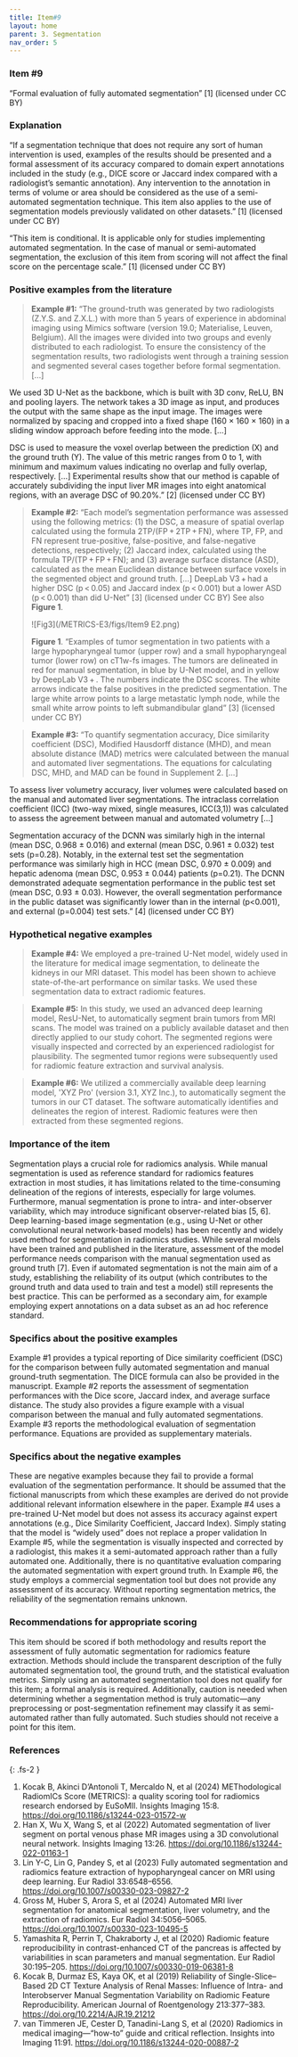 ```yaml
---
title: Item#9
layout: home
parent: 3. Segmentation
nav_order: 5
---
```


### Item #9
“Formal evaluation of fully automated segmentation” [1]  (licensed under CC BY)

### Explanation
“If a segmentation technique that does not require any sort of human intervention is used, examples of the results should be presented and a formal assessment of its accuracy compared to domain expert annotations included in the study (e.g., DICE score or Jaccard index compared with a radiologist’s semantic annotation). Any intervention to the annotation in terms of volume or area should be considered as the use of a semi-automated segmentation technique. This item also applies to the use of segmentation models previously validated on other datasets.” [1]  (licensed under CC BY)

“This item is conditional. It is applicable only for studies implementing automated segmentation. In the case of manual or semi-automated segmentation, the exclusion of this item from scoring will not affect the final score on the percentage scale.” [1]  (licensed under CC BY)

### Positive examples from the literature 
> **Example #1:** “The ground-truth was generated by two radiologists (Z.Y.S. and Z.X.L.) with more than 5 years of experience in abdominal imaging using Mimics software (version 19.0; Materialise, Leuven, Belgium). All the images were divided into two groups and evenly distributed to each radiologist. To ensure the consistency of the segmentation results, two radiologists went through a training session and segmented several cases together before formal segmentation. […]

We used 3D U-Net as the backbone, which is built with 3D conv, ReLU, BN and pooling layers. The network takes a 3D image as input, and produces the output with the same shape as the input image. The images were normalized by spacing and cropped into a fixed shape (160 × 160 × 160) in a sliding window approach before feeding into the mode. […]

DSC is used to measure the voxel overlap between the prediction (X) and the ground truth (Y). The value of this metric ranges from 0 to 1, with minimum and maximum values indicating no overlap and fully overlap, respectively. […]
Experimental results show that our method is capable of accurately subdividing the input liver MR images into eight anatomical regions, with an average DSC of 90.20%.” [2] (licensed under CC BY)

> **Example #2:** “Each model’s segmentation performance was assessed using the following metrics: (1) the DSC, a measure of spatial overlap calculated using the formula 2TP/(FP + 2TP + FN), where TP, FP, and FN represent true-positive, false-positive, and false-negative detections, respectively; (2) Jaccard index, calculated using the formula TP/(TP + FP + FN); and (3) average surface distance (ASD), calculated as the mean Euclidean distance between surface voxels in the segmented object and ground truth. […] DeepLab V3 + had a higher DSC (p < 0.05) and Jaccard index (p < 0.001) but a lower ASD (p < 0.001) than did U-Net” [3] (licensed under CC BY)
See also **Figure 1**.
>
>![Fig3](/METRICS-E3/figs/Item9 E2.png) 
> 
> **Figure 1**. “Examples of tumor segmentation in two patients with a large hypopharyngeal tumor (upper row) and a small hypopharyngeal tumor (lower row) on cT1w-fs images. The tumors are delineated in red for manual segmentation, in blue by U-Net model, and in yellow by DeepLab V3 + . The numbers indicate the DSC scores. The white arrows indicate the false positives in the predicted segmentation. The large white arrow points to a large metastatic lymph node, while the small white arrow points to left submandibular gland” [3] (licensed under CC BY)

> **Example #3:** “To quantify segmentation accuracy, Dice similarity coefficient (DSC), Modified Hausdorff distance (MHD), and mean absolute distance (MAD) metrics were calculated between the manual and automated liver segmentations. The equations for calculating DSC, MHD, and MAD can be found in Supplement 2. […]

To assess liver volumetry accuracy, liver volumes were calculated based on the manual and automated liver segmentations. The intraclass correlation coefficient (ICC) (two-way mixed, single measures, ICC(3,1)) was calculated to assess the agreement between manual and automated volumetry […]

Segmentation accuracy of the DCNN was similarly high in the internal (mean DSC, 0.968 ± 0.016) and external (mean DSC, 0.961 ± 0.032) test sets (p=0.28). Notably, in the external test set the segmentation performance was similarly high in HCC (mean DSC, 0.970 ± 0.009) and hepatic adenoma (mean DSC, 0.953 ± 0.044) patients (p=0.21). The DCNN demonstrated adequate segmentation performance in the public test set (mean DSC, 0.93 ± 0.03). However, the overall segmentation performance in the public dataset was significantly lower than in the internal (p<0.001), and external (p=0.004) test sets.” [4] (licensed under CC BY)

### Hypothetical negative examples
> **Example #4:** We employed a pre-trained U-Net model, widely used in the literature for medical image segmentation, to delineate the kidneys in our MRI dataset. This model has been shown to achieve state-of-the-art performance on similar tasks. We used these segmentation data to extract radiomic features.

> **Example #5:** In this study, we used an advanced deep learning model, ResU-Net, to automatically segment brain tumors from MRI scans. The model was trained on a publicly available dataset and then directly applied to our study cohort. The segmented regions were visually inspected and corrected by an experienced radiologist for plausibility. The segmented tumor regions were subsequently used for radiomic feature extraction and survival analysis.

> **Example #6:** We utilized a commercially available deep learning model, 'XYZ Pro' (version 3.1, XYZ Inc.), to automatically segment the tumors in our CT dataset. The software automatically identifies and delineates the region of interest. Radiomic features were then extracted from these segmented regions.

### Importance of the item
Segmentation plays a crucial role for radiomics analysis. While manual segmentation is used as reference standard for radiomics features extraction in most studies, it has limitations related to the time-consuming delineation of the regions of interests, especially for large volumes. Furthermore, manual segmentation is prone to intra- and inter-observer variability, which may introduce significant observer-related bias [5, 6]. Deep learning-based image segmentation (e.g., using U-Net or other convolutional neural network-based models) has been recently and widely used method for segmentation in radiomics studies. While several models have been trained and published in the literature, assessment of the model performance needs comparison with the manual segmentation used as ground truth [7]. Even if automated segmentation is not the main aim of a study, establishing the reliability of its output (which contributes to the ground truth and data used to train and test a model) still represents the best practice. This can be performed as a secondary aim, for example employing expert annotations on a data subset as an ad hoc reference standard.

### Specifics about the positive examples
Example #1 provides a typical reporting of Dice similarity coefficient (DSC) for the comparison between fully automated segmentation and manual ground-truth segmentation. The DICE formula can also be provided in the manuscript. Example #2 reports the assessment of segmentation performances with the Dice score, Jaccard index, and average surface distance. The study also provides a figure example with a visual comparison between the manual and fully automated segmentations. Example #3 reports the methodological evaluation of segmentation performance. Equations are provided as supplementary materials. 

### Specifics about the negative examples
These are negative examples because they fail to provide a formal evaluation of the segmentation performance.  It should be assumed that the fictional manuscripts from which these examples are derived do not provide additional relevant information elsewhere in the paper. Example #4 uses a pre-trained U-Net model but does not assess its accuracy against expert annotations (e.g., Dice Similarity Coefficient, Jaccard Index). Simply stating that the model is “widely used” does not replace a proper validation In Example #5, while the segmentation is visually inspected and corrected by a radiologist, this makes it a semi-automated approach rather than a fully automated one. Additionally, there is no quantitative evaluation comparing the automated segmentation with expert ground truth. In Example #6, the study employs a commercial segmentation tool but does not provide any assessment of its accuracy. Without reporting segmentation metrics, the reliability of the segmentation remains unknown.

### Recommendations for appropriate scoring
This item should be scored if both methodology and results report the assessment of fully automatic segmentation for radiomics feature extraction. Methods should include the transparent description of the fully automated segmentation tool, the ground truth, and the statistical evaluation metrics. 
Simply using an automated segmentation tool does not qualify for this item; a formal analysis is required. Additionally, caution is needed when determining whether a segmentation method is truly automatic—any preprocessing or post-segmentation refinement may classify it as semi-automated rather than fully automated. Such studies should not receive a point for this item.

### References

{: .fs-2 }

1. 	Kocak B, Akinci D’Antonoli T, Mercaldo N, et al (2024) METhodological RadiomICs Score (METRICS): a quality scoring tool for radiomics research endorsed by EuSoMII. Insights Imaging 15:8. https://doi.org/10.1186/s13244-023-01572-w
2. 	Han X, Wu X, Wang S, et al (2022) Automated segmentation of liver segment on portal venous phase MR images using a 3D convolutional neural network. Insights Imaging 13:26. https://doi.org/10.1186/s13244-022-01163-1
3. 	Lin Y-C, Lin G, Pandey S, et al (2023) Fully automated segmentation and radiomics feature extraction of hypopharyngeal cancer on MRI using deep learning. Eur Radiol 33:6548–6556. https://doi.org/10.1007/s00330-023-09827-2
4. 	Gross M, Huber S, Arora S, et al (2024) Automated MRI liver segmentation for anatomical segmentation, liver volumetry, and the extraction of radiomics. Eur Radiol 34:5056–5065. https://doi.org/10.1007/s00330-023-10495-5
5. 	Yamashita R, Perrin T, Chakraborty J, et al (2020) Radiomic feature reproducibility in contrast-enhanced CT of the pancreas is affected by variabilities in scan parameters and manual segmentation. Eur Radiol 30:195–205. https://doi.org/10.1007/s00330-019-06381-8
6. 	Kocak B, Durmaz ES, Kaya OK, et al (2019) Reliability of Single-Slice–Based 2D CT Texture Analysis of Renal Masses: Influence of Intra- and Interobserver Manual Segmentation Variability on Radiomic Feature Reproducibility. American Journal of Roentgenology 213:377–383. https://doi.org/10.2214/AJR.19.21212
7. 	van Timmeren JE, Cester D, Tanadini-Lang S, et al (2020) Radiomics in medical imaging—“how-to” guide and critical reflection. Insights into Imaging 11:91. https://doi.org/10.1186/s13244-020-00887-2


